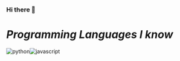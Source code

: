 ### Hi there 👋

# *Programming Languages I know*
![python](https://upload.wikimedia.org/wikipedia/commons/thumb/c/c3/Python-logo-notext.svg/768px-Python-logo-notext.svg.png)![javascript](https://upload.wikimedia.org/wikipedia/commons/thumb/9/99/Unofficial_JavaScript_logo_2.svg/480px-Unofficial_JavaScript_logo_2.svg.png)
<!--
**Awesomered989/Awesomered989** is a ✨ _special_ ✨ repository because its `README.md` (this file) appears on your GitHub profile.

Here are some ideas to get you started:

- 🔭 I’m currently working on ...
- 🌱 I’m currently learning ...
- 👯 I’m looking to collaborate on ...
- 🤔 I’m looking for help with ...
- 💬 Ask me about ...
- 📫 How to reach me: ...
- 😄 Pronouns: ...
- ⚡ Fun fact: ...
-->
